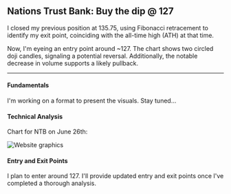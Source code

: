 ## Nations Trust Bank: Buy the dip @ 127

I closed my previous position at 135.75, using Fibonacci retracement to identify my exit point, coinciding with the all-time high (ATH) at that time.

Now, I'm eyeing an entry point around ~127. The chart shows two circled doji candles, signaling a potential reversal. Additionally, the notable decrease in volume supports a likely pullback.

---

#### Fundamentals

I'm working on a format to present the visuals. Stay tuned...

#### Technical Analysis

Chart for NTB on June 26th:

![Website graphics](https://github.com/stockpickslk/stockpickslk.github.io/assets/173802017/476e58d6-f93d-4dac-a234-2353d177aec2)


#### Entry and Exit Points

I plan to enter around 127. I'll provide updated entry and exit points once I've completed a thorough analysis.
